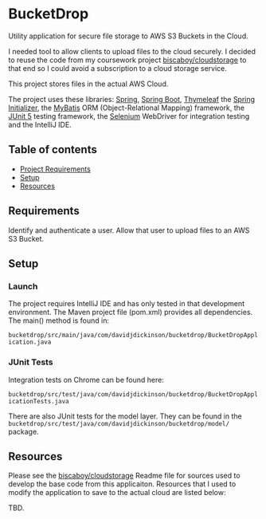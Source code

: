 # BucketDrop
Utility application for secure file storage to AWS S3 Buckets in the Cloud.

I needed tool to allow clients to upload files to the cloud securely.  I decided to reuse the code from my coursework project [biscaboy/cloudstorage](https://github.com/biscaboy/cloudstorage) to that end so I could avoid a subscription to a cloud storage service.

This project stores files in the actual AWS Cloud.

The project uses these libraries:
[Spring](https://spring.io),
[Spring Boot](https://spring.io/projects/spring-boot),
[Thymeleaf](https://www.thymeleaf.org/) 
the [Spring Initializer](https://start.spring.io/), 
the [MyBatis](https://mybatis.org) ORM (Object-Relational Mapping) framework,
the [JUnit 5](https://junit.org/junit5/) testing framework,
the [Selenium](https://www.selenium.dev/) WebDriver for integration testing and 
the IntelliJ IDE.

## Table of contents
* [Project Requirements](#requirements)
* [Setup](#setup)
* [Resources](#resources)

## Requirements
Identify and authenticate a user.
Allow that user to upload files to an AWS S3 Bucket.

## Setup 
### Launch
The project requires IntelliJ IDE and has only tested in that development environment.
The Maven project file (pom.xml) provides all dependencies.
The main() method is found in:

`bucketdrop/src/main/java/com/davidjdickinson/bucketdrop/BucketDropApplication.java`

### JUnit Tests 
Integration tests on Chrome can be found here:

`
bucketdrop/src/test/java/com/davidjdickinson/bucketdrop/BucketDropApplicationTests.java
`

There are also JUnit tests for the model layer.  They can be found in the `
bucketdrop/src/test/java/com/davidjdickinson/bucketdrop/model/` package.

## Resources
Please see the [biscaboy/cloudstorage](https://github.com/biscaboy/cloudstorage) Readme file for sources used to develop the base code from this applicaiton.  Resources that I used to modify the application to save to the actual cloud are listed below:

TBD.